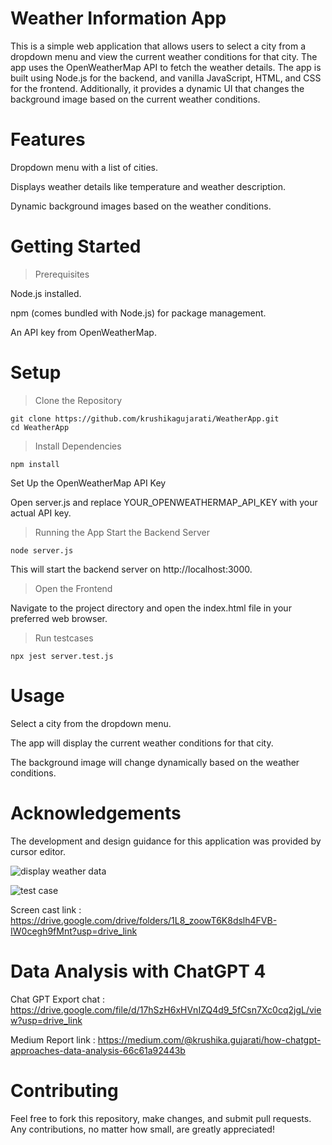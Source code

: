 # Weather Information App
This is a simple web application that allows users to select a city from a dropdown menu and view the current weather conditions for that city. The app uses the OpenWeatherMap API to fetch the weather details.
The app is built using Node.js for the backend, and vanilla JavaScript, HTML, and CSS for the frontend. Additionally, it provides a dynamic UI that changes the background image based on the current weather conditions.
# Features
Dropdown menu with a list of cities.

Displays weather details like temperature and weather description.

Dynamic background images based on the weather conditions.

# Getting Started
> Prerequisites

Node.js installed.

npm (comes bundled with Node.js) for package management.

An API key from OpenWeatherMap.

# Setup
> Clone the Repository
```
git clone https://github.com/krushikagujarati/WeatherApp.git
cd WeatherApp
```

> Install Dependencies
```
npm install
```
Set Up the OpenWeatherMap API Key

Open server.js and replace YOUR_OPENWEATHERMAP_API_KEY with your actual API key.

> Running the App
Start the Backend Server
```
node server.js
```
This will start the backend server on http://localhost:3000.

> Open the Frontend

Navigate to the project directory and open the index.html file in your preferred web browser.

> Run testcases
```
npx jest server.test.js
```

# Usage
Select a city from the dropdown menu.

The app will display the current weather conditions for that city.

The background image will change dynamically based on the weather conditions.

# Acknowledgements
The development and design guidance for this application was provided by cursor editor.

![display weather data](https://github.com/krushikagujarati/WeatherApp/assets/48424819/425973a3-b36f-4aed-b23b-3c8b48d77911)

![test case](https://github.com/krushikagujarati/WeatherApp/assets/48424819/d8a8d515-4fd4-487d-a467-ca5c4e6f66da)

Screen cast link :  https://drive.google.com/drive/folders/1L8_zoowT6K8dslh4FVB-IW0cegh9fMnt?usp=drive_link

# Data Analysis with ChatGPT 4

Chat GPT Export chat : https://drive.google.com/file/d/17hSzH6xHVnIZQ4d9_5fCsn7Xc0cq2jgL/view?usp=drive_link

Medium Report link : https://medium.com/@krushika.gujarati/how-chatgpt-approaches-data-analysis-66c61a92443b
# Contributing
Feel free to fork this repository, make changes, and submit pull requests. Any contributions, no matter how small, are greatly appreciated!
